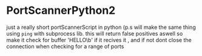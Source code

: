 # PortScannerPython2
just a really short portScannerScript in python (p.s will make the same thing using `ping` with subprocess lib. this will return false positives aswell so make it check for buffer 'HELLO\b' if it recives it , and if not dont close the connection when checking for a range of ports 
